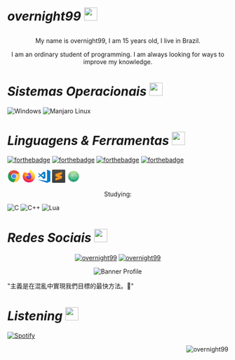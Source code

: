 #                                                                    *overnight99* <img src="https://cdn.discordapp.com/emojis/698943360026804296.gif?v=1" height="30px" width="30px"/> 

##

<p align="center">My name is overnight99, I am 15 years old, I live in Brazil.
</p>

<p align="center">I am an ordinary student of programming. I am always looking for ways to improve my knowledge.
</p>



#                                                                     *Sistemas Operacionais* <img src="https://cdn.discordapp.com/attachments/783731417783861298/795259336439234610/u_dkzada.gif" height="30px" width="30px"/> 

 ![Windows](https://img.shields.io/badge/Windows-%23323330?style=for-the-badge&logo=windows&logoColor=%23F7DF1E)
 ![Manjaro Linux](https://img.shields.io/badge/Manjaro-Linux-%23323330?style=for-the-badge&logo=alpine-linux&logoColor=%23F7DF1E)
 
#                                                                    *Linguagens & Ferramentas* <img src="https://cdn.discordapp.com/attachments/783731417783861298/795260004637868042/e_planet.gif" height="30px" width="30px"/> 

 [![forthebadge](https://img.shields.io/badge/python%20-%23323330.svg?&style=for-the-badge&logo=python&logoColor=%23F7DF1E)](https://github.com/overnight99)
 [![forthebadge](https://img.shields.io/badge/javascript%20-%23323330.svg?&style=for-the-badge&logo=javascript&logoColor=%23F7DF1E)](https://github.com/overnight99)
 [![forthebadge](https://img.shields.io/badge/rust%20-%23323330.svg?&style=for-the-badge&logo=rust&logoColor=%23F7DF1E)](https://github.com/overnight99)
 [![forthebadge](https://img.shields.io/badge/html5%20-%23323330.svg?&style=for-the-badge&logo=html5&logoColor=%23F7DF1E)](https://github.com/overnight99)
 
<code><img height="30" src="https://raw.githubusercontent.com/github/explore/80688e429a7d4ef2fca1e82350fe8e3517d3494d/topics/chrome/chrome.png"></code>
<code><img height="30" src="https://raw.githubusercontent.com/github/explore/728542e0d33f83720614f61923a9cb424264db23/topics/firefox/firefox.png"></code>
<code><img height="30" src="https://raw.githubusercontent.com/github/explore/80688e429a7d4ef2fca1e82350fe8e3517d3494d/topics/visual-studio-code/visual-studio-code.png"></code>
<code><img height="30" src="https://raw.githubusercontent.com/github/explore/80688e429a7d4ef2fca1e82350fe8e3517d3494d/topics/sublime-text/sublime-text.png"></code>
<code><img height="30" src="https://raw.githubusercontent.com/github/explore/80688e429a7d4ef2fca1e82350fe8e3517d3494d/topics/atom/atom.png"></code>
           
<p align="center">Studying:
</p>

 ![C](https://img.shields.io/badge/C-%23323330?style=for-the-badge&logo=c&logoColor=%23F7DF1E)
 ![C++](https://img.shields.io/badge/C%2B%2B-%23323330?style=for-the-badge&logo=c%2B%2B&logoColor=%23F7DF1E)
 ![Lua](https://img.shields.io/badge/Lua-%23323330?style=for-the-badge&logo=lua&logoColor=%23F7DF1E)
 
 #                                                                  *Redes Sociais* <img src="https://cdn.discordapp.com/attachments/783731417783861298/795260417488322570/a_starred.gif" height="30px" width="30px"/> 
 
<p align="center">
<a href="https://twitter.com/overnight99?a=09" target="blank"><img align="center" src="https://media.discordapp.net/attachments/768926761844211753/792033471149244436/desconhecido.png?width=342&height=342" alt="overnight99" height="50" width="50" /></a>
<a href="" target="blank"><img align="center" src="https://media.discordapp.net/attachments/768926761844211753/792033941666004992/desconhecido.png?width=225&height=225" alt="overnight99" height="50" width="50"</a>
</a>     
</p>

<p align="center"><img src="https://cdn.discordapp.com/attachments/783731417783861298/795255492581785610/tumblr_f20aacf7843c9bf720aad33030d5caee_5fd73b6e_1280.gif?width=405&height=241" alt="Banner Profile"/></p>

"主義是在混亂中實現我們目標的最快方法。🖤" 
<p align="left">

#                                                                    *Listening* <img src="https://cdn.discordapp.com/emojis/740951406508376095.gif?v=1" height="30px" width="30px"/> 

[![Spotify](https://now-playing-codestackr.vercel.app/api/spotify-playing)](https://open.spotify.com/user/1z3fiqcz0hqcvu4nwlh38o4ou?si=jWn70oRWQYKnu-hEayTcgw&utm_source=copy-link)

<p align="right"><img src="https://github-readme-stats.vercel.app/api?username=overnight99&theme=graywhite&show_icons=true" alt="overnight99"/></p>

